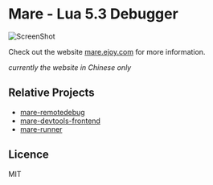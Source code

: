 Mare - Lua 5.3 Debugger
=======================

![ScreenShot](http://mare.ejoy.com/images/mare.png)

Check out the website [mare.ejoy.com](http://mare.ejoy.com/) for more information.

*currently the website in Chinese only*

Relative Projects
-----------------

* [mare-remotedebug](https://github.com/muzuiget/mare-remotedebug)
* [mare-devtools-frontend](https://github.com/muzuiget/mare-devtools-frontend)
* [mare-runner](https://github.com/muzuiget/mare-runner)

Licence
-------

MIT
